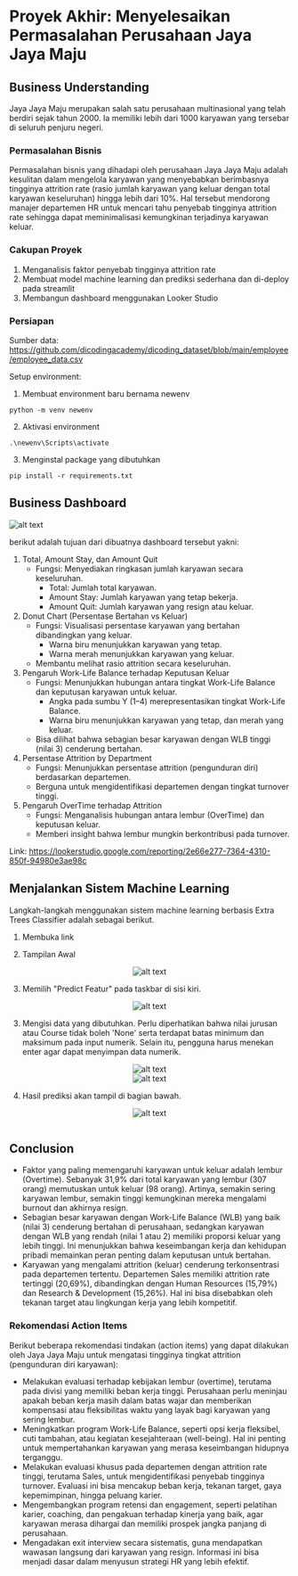# Proyek Akhir: Menyelesaikan Permasalahan Perusahaan Jaya Jaya Maju

## Business Understanding
Jaya Jaya Maju merupakan salah satu perusahaan multinasional yang telah berdiri sejak tahun 2000. Ia memiliki lebih dari 1000 karyawan yang tersebar di seluruh penjuru negeri.  

### Permasalahan Bisnis
Permasalahan bisnis yang dihadapi oleh perusahaan Jaya Jaya Maju adalah kesulitan dalam mengelola karyawan yang menyebabkan berimbasnya tingginya attrition rate (rasio jumlah karyawan yang keluar dengan total karyawan keseluruhan) hingga lebih dari 10%. Hal tersebut mendorong manajer departemen HR untuk mencari tahu penyebab tingginya attrition rate sehingga dapat meminimalisasi kemungkinan terjadinya karyawan keluar.

### Cakupan Proyek
1. Menganalisis faktor penyebab tingginya attrition rate
2. Membuat model machine learning dan prediksi sederhana dan di-deploy pada streamlit
3. Membangun dashboard menggunakan Looker Studio

### Persiapan

Sumber data: https://github.com/dicodingacademy/dicoding_dataset/blob/main/employee/employee_data.csv

Setup environment:
1. Membuat environment baru bernama newenv
```
python -m venv newenv
```
2. Aktivasi environment
```
.\newenv\Scripts\activate
```
3. Menginstal package yang dibutuhkan
```
pip install -r requirements.txt
```

## Business Dashboard

<img src="image\dashboard.png" alt="alt text" width="whatever" height="whatever">

berikut adalah tujuan dari dibuatnya dashboard tersebut yakni:
1. Total, Amount Stay, dan Amount Quit
    - Fungsi: Menyediakan ringkasan jumlah karyawan secara keseluruhan.
        - Total: Jumlah total karyawan.
        - Amount Stay: Jumlah karyawan yang tetap bekerja.
        - Amount Quit: Jumlah karyawan yang resign atau keluar.
2. Donut Chart (Persentase Bertahan vs Keluar)
    - Fungsi: Visualisasi persentase karyawan yang bertahan dibandingkan yang keluar.
        - Warna biru menunjukkan karyawan yang tetap.
        - Warna merah menunjukkan karyawan yang keluar.
    - Membantu melihat rasio attrition secara keseluruhan.
3. Pengaruh Work-Life Balance terhadap Keputusan Keluar
    - Fungsi: Menunjukkan hubungan antara tingkat Work-Life Balance dan keputusan karyawan untuk keluar.
        - Angka pada sumbu Y (1–4) merepresentasikan tingkat Work-Life Balance.
        - Warna biru menunjukkan karyawan yang tetap, dan merah yang keluar.
    - Bisa dilihat bahwa sebagian besar karyawan dengan WLB tinggi (nilai 3) cenderung bertahan.
4. Persentase Attrition by Department
    - Fungsi: Menunjukkan persentase attrition (pengunduran diri) berdasarkan departemen.
    - Berguna untuk mengidentifikasi departemen dengan tingkat turnover tinggi.
5. Pengaruh OverTime terhadap Attrition
    - Fungsi: Menganalisis hubungan antara lembur (OverTime) dan keputusan keluar.
    - Memberi insight bahwa lembur mungkin berkontribusi pada turnover.


Link: https://lookerstudio.google.com/reporting/2e66e277-7364-4310-850f-94980e3ae98c

## Menjalankan Sistem Machine Learning
Langkah-langkah menggunakan sistem machine learning berbasis Extra Trees Classifier	adalah sebagai berikut.

1. Membuka link 

2. Tampilan Awal
<center><img src="image\tampilan_utama.png" alt="alt text" width="whatever" height="whatever"></center>

3. Memilih "Predict Featur" pada taskbar di sisi kiri.

<center><img src="image\menu.png" alt="alt text" width="whatever" height="whatever"></center>

3. Mengisi data yang dibutuhkan. Perlu diperhatikan bahwa nilai jurusan atau Course tidak boleh 'None' serta terdapat batas minimum dan maksimum pada input numerik. Selain itu, pengguna harus menekan enter agar dapat menyimpan data numerik.

<center><img src="image\featur_predict1.png" alt="alt text" width="whatever" height="whatever"></center>
<center><img src="image\featur_predict2.png" alt="alt text" width="whatever" height="whatever"></center>

4. Hasil prediksi akan tampil di bagian bawah.
<center><img src="image\hasil_prediksi.png" alt="alt text" width="whatever" height="whatever"></center>


```

```

## Conclusion
- Faktor yang paling memengaruhi karyawan untuk keluar adalah lembur (Overtime). Sebanyak 31,9% dari total karyawan yang lembur (307 orang) memutuskan untuk keluar (98 orang). Artinya, semakin sering karyawan lembur, semakin tinggi kemungkinan mereka mengalami burnout dan akhirnya resign.
- Sebagian besar karyawan dengan Work-Life Balance (WLB) yang baik (nilai 3) cenderung bertahan di perusahaan, sedangkan karyawan dengan WLB yang rendah (nilai 1 atau 2) memiliki proporsi keluar yang lebih tinggi. Ini menunjukkan bahwa keseimbangan kerja dan kehidupan pribadi memainkan peran penting dalam keputusan untuk bertahan.
- Karyawan yang mengalami attrition (keluar) cenderung terkonsentrasi pada departemen tertentu. Departemen Sales memiliki attrition rate tertinggi (20,69%), dibandingkan dengan Human Resources (15,79%) dan Research & Development (15,26%). Hal ini bisa disebabkan oleh tekanan target atau lingkungan kerja yang lebih kompetitif.

### Rekomendasi Action Items
Berikut beberapa rekomendasi tindakan (action items) yang dapat dilakukan oleh Jaya Jaya Maju untuk mengatasi tingginya tingkat attrition (pengunduran diri karyawan):
- Melakukan evaluasi terhadap kebijakan lembur (overtime), terutama pada divisi yang memiliki beban kerja tinggi. Perusahaan perlu meninjau apakah beban kerja masih dalam batas wajar dan memberikan kompensasi atau fleksibilitas waktu yang layak bagi karyawan yang sering lembur.
- Meningkatkan program Work-Life Balance, seperti opsi kerja fleksibel, cuti tambahan, atau kegiatan kesejahteraan (well-being). Hal ini penting untuk mempertahankan karyawan yang merasa keseimbangan hidupnya terganggu.
- Melakukan evaluasi khusus pada departemen dengan attrition rate tinggi, terutama Sales, untuk mengidentifikasi penyebab tingginya turnover. Evaluasi ini bisa mencakup beban kerja, tekanan target, gaya kepemimpinan, hingga peluang karier.
- Mengembangkan program retensi dan engagement, seperti pelatihan karier, coaching, dan pengakuan terhadap kinerja yang baik, agar karyawan merasa dihargai dan memiliki prospek jangka panjang di perusahaan.
- Mengadakan exit interview secara sistematis, guna mendapatkan wawasan langsung dari karyawan yang resign. Informasi ini bisa menjadi dasar dalam menyusun strategi HR yang lebih efektif.
